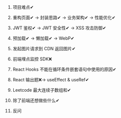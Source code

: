 1. 项目难点✔

2. 重构页面✔ -> 封装思路✔ -> 业务架构✔ -> 性能优化✔

3. JWT 鉴权✔ -> JWT 安全性✔ -> XSS 攻击防御✔

4. 预加载✔ -> 懒加载✔ -> WebP✔

5. 发起图片请求到 CDN 返回图片✔

6. 前端埋点监控 SDK❌

7. React Hooks 不能在循环条件嵌套语句中使用的原因✔

8. React 输出题❌-> useEffect & useRef✔

9. Leetcode 最大连续子数组和✔

10. 除了前端还想做些什么✔

11. 反问
